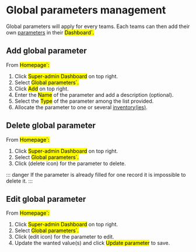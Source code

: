 # Global parameters management

Global parameters will apply for every teams. Each teams can then add their own [parameters](/laboratory-information-management-system/dashboard-parameters.html#create-parameter) in their <mark>Dashboard`.

## Add global parameter
From <mark>Homepage`: 
1. Click <mark>Super-admin Dashboard</mark> on top right. 
2. Select <mark>Global parameters`.
3. Click <mark>Add</mark> on top right.
4. Enter the <mark>Name</mark> of the parameter and add a description (optional).
5. Select the <mark>Type</mark> of the parameter among the list provided.
6. Allocate the parameter to one or several [inventory(ies)](/laboratory-information-management-system/super-administration-inventories.html#inventories).

## Delete global parameter
From <mark>Homepage`: 
1. Click <mark>Super-admin Dashboard</mark> on top right. 
2. Select <mark>Global parameters`.
3. Click (delete icon) for the parameter to delete.

::: danger
If the parameter is already filled for one record it is impossible to delete it.
:::

## Edit global parameter
From <mark>Homepage`: 
1. Click <mark>Super-admin Dashboard</mark> on top right. 
2. Select <mark>Global parameters`.
3. Click (edit icon) for the parameter to edit.
4. Update the wanted value(s) and click <mark>Update parameter</mark> to save.





